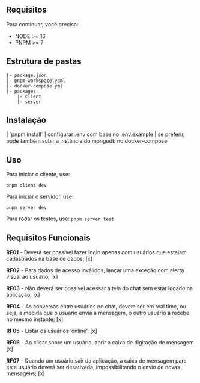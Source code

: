 ## Requisitos
Para continuar, você precisa:

* NODE >= 16
* PNPM >= 7

## Estrutura de pastas
```
|- package.json
|- pnpm-workspace.yaml
|- docker-compose.yml
|- packages
    |- client
    |- server
```

## Instalação
| `pnpm install´
| configurar .env com base no .env.example
| se preferir, pode também subir a instância do mongodb no docker-compose

## Uso
Para iniciar o cliente, use:

`pnpm client dev`

Para iniciar o servidor, use:

`pnpm server dev`

Para rodar os testes, use:
`pnpm server test`


## Requisitos Funcionais

**RF01** - Deverá ser possível fazer login apenas com usuários que estejam cadastrados na base de dados; [x]

**RF02** - Para dados de acesso inválidos, lançar uma exceção com alerta visual ao usuário; [x]

**RF03** - Não deverá ser possível acessar a tela do chat sem estar logado na aplicação; [x]

**RF04** - As conversas entre usuários no chat, devem ser em real time, ou seja, a medida que o usuário envia a mensagem, o outro usuário a recebe no mesmo instante; [x]

**RF05** - Listar os usuários ‘online’; [x]

**RF06** - Ao clicar sobre um usuário, abrir a caixa de digitação de mensagem [x]

**RF07** - Quando um usuário sair da aplicação, a caixa de mensagem para este usuário deverá ser desativada, impossibilitando o envio de novas mensagens; [x]